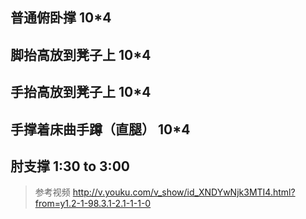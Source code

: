 

## 普通俯卧撑 10*4

## 脚抬高放到凳子上 10*4

## 手抬高放到凳子上 10*4

## 手撑着床曲手蹲（直腿） 10*4

## 肘支撑 1:30 to 3:00

> 参考视频 http://v.youku.com/v_show/id_XNDYwNjk3MTI4.html?from=y1.2-1-98.3.1-2.1-1-1-0